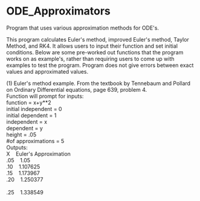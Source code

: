 # ODE_Approximators
Program that uses various approximation methods for ODE's.

This program calculates Euler's method, improved Euler's method, Taylor Method, and RK4. It allows users to input their function and set initial conditions. Below are some pre-worked out functions that the program works on as example's, rather than requiring users to come up with examples to test the program. Program does not give errors between exact values and approximated values. 

(1) Euler's method example. From the textbook by Tennebaum and Pollard on Ordinary Differential equations, page 639, problem 4.<br> 
Function will prompt for inputs:<br>
function = x+y**2<br>
initial independent = 0<br>
initial dependent = 1<br>
independent = x<br>
dependent = y<br>
height = .05<br>
#of approximations = 5<br>
Outputs:<br>
X  &nbsp;&nbsp;   Euler's Approximation<br>
.05  &nbsp;&nbsp;     1.05<br>
.10  &nbsp;&nbsp;     1.107625<br>
.15  &nbsp;&nbsp;     1.173967<br>
.20  &nbsp;&nbsp;     1.250377<br><br>
.25  &nbsp;&nbsp;     1.338549<br>

